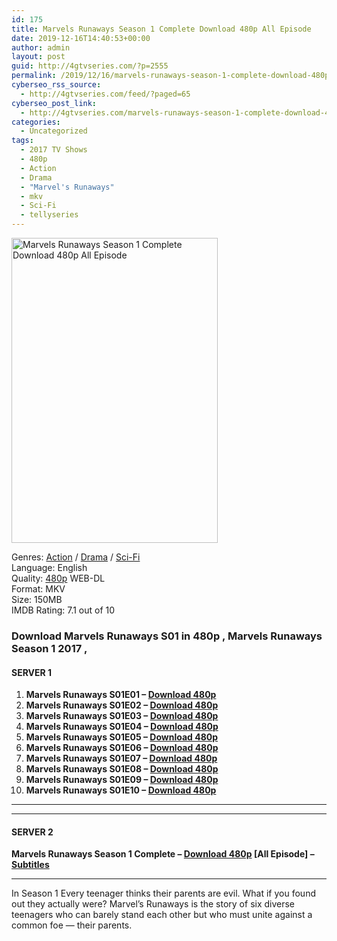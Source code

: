 ```yaml
---
id: 175
title: Marvels Runaways Season 1 Complete Download 480p All Episode
date: 2019-12-16T14:40:53+00:00
author: admin
layout: post
guid: http://4gtvseries.com/?p=2555
permalink: /2019/12/16/marvels-runaways-season-1-complete-download-480p-all-episode/
cyberseo_rss_source:
  - http://4gtvseries.com/feed/?paged=65
cyberseo_post_link:
  - http://4gtvseries.com/marvels-runaways-season-1-complete-download-480p-all-episode/
categories:
  - Uncategorized
tags:
  - 2017 TV Shows
  - 480p
  - Action
  - Drama
  - "Marvel's Runaways"
  - mkv
  - Sci-Fi
  - tellyseries
---
```

<img loading="lazy" class="aligncenter" src="https://3.bp.blogspot.com/-FCLCumJAUpQ/XfeW0_AedVI/AAAAAAAAAfs/mHsvoUQpI2sHCTKm0aAT8bJF6oTSR66hACK4BGAYYCw/s1600/Marvels%2BRunaways%2BSeason%2B1.jpg" alt="Marvels Runaways Season 1 Complete Download 480p All Episode" width="330" height="488" />

Genres: <a href="http://4gtvseries.com/tag/action/" data-wpel-link="internal">Action</a> /&nbsp;<a href="http://4gtvseries.com/tag/drama/" data-wpel-link="internal">Drama</a> / <a href="http://4gtvseries.com/tag/sci-fi/" data-wpel-link="internal">Sci-Fi</a>  
Language: English  
Quality:&nbsp;<a href="http://4gtvseries.com/tag/480p/" data-wpel-link="internal">480p</a> WEB-DL  
Format: MKV  
Size: 150MB  
IMDB Rating: 7.1 out of 10

### **Download Marvels Runaways S01 in 480p , Marvels Runaways Season 1 2017 ,&nbsp;**

#### <span><strong>SERVER 1</strong></span>

  1. **Marvels Runaways S01E01 – <a href="http://slink.dl480p.xyz/KP5qhBX" data-wpel-link="external" target="_blank" rel="nofollow external noopener noreferrer" class="wpel-icon-left"><i class="wpel-icon fa fa-download" aria-hidden="true"></i>Download 480p</a>**
  2. **Marvels Runaways S01E02 – <a href="http://slink.dl480p.xyz/9lRZpzcN" data-wpel-link="external" target="_blank" rel="nofollow external noopener noreferrer" class="wpel-icon-left"><i class="wpel-icon fa fa-download" aria-hidden="true"></i>Download 480p</a>**
  3. **Marvels Runaways S01E03 – <a href="http://slink.dl480p.xyz/pvqZQec" data-wpel-link="external" target="_blank" rel="nofollow external noopener noreferrer" class="wpel-icon-left"><i class="wpel-icon fa fa-download" aria-hidden="true"></i>Download 480p</a>**
  4. **Marvels Runaways S01E04 – <a href="http://slink.dl480p.xyz/MVOTaBXn" data-wpel-link="external" target="_blank" rel="nofollow external noopener noreferrer" class="wpel-icon-left"><i class="wpel-icon fa fa-download" aria-hidden="true"></i>Download 480p</a>**
  5. **Marvels Runaways S01E05 – <a href="http://slink.dl480p.xyz/cv6m" data-wpel-link="external" target="_blank" rel="nofollow external noopener noreferrer" class="wpel-icon-left"><i class="wpel-icon fa fa-download" aria-hidden="true"></i>Download 480p</a>**
  6. **Marvels Runaways S01E06 – <a href="http://slink.dl480p.xyz/bH2Mo" data-wpel-link="external" target="_blank" rel="nofollow external noopener noreferrer" class="wpel-icon-left"><i class="wpel-icon fa fa-download" aria-hidden="true"></i>Download 480p</a>**
  7. **Marvels Runaways S01E07 – <a href="http://slink.dl480p.xyz/rGy0" data-wpel-link="external" target="_blank" rel="nofollow external noopener noreferrer" class="wpel-icon-left"><i class="wpel-icon fa fa-download" aria-hidden="true"></i>Download 480p</a>**
  8. **Marvels Runaways S01E08 – <a href="http://slink.dl480p.xyz/Mihte9rQ" data-wpel-link="external" target="_blank" rel="nofollow external noopener noreferrer" class="wpel-icon-left"><i class="wpel-icon fa fa-download" aria-hidden="true"></i>Download 480p</a>**
  9. **Marvels Runaways S01E09 – <a href="http://slink.dl480p.xyz/0th7Qv9" data-wpel-link="external" target="_blank" rel="nofollow external noopener noreferrer" class="wpel-icon-left"><i class="wpel-icon fa fa-download" aria-hidden="true"></i>Download 480p</a>**
 10. **Marvels Runaways S01E10 – <a href="http://slink.dl480p.xyz/2siHiu7" data-wpel-link="external" target="_blank" rel="nofollow external noopener noreferrer" class="wpel-icon-left"><i class="wpel-icon fa fa-download" aria-hidden="true"></i>Download 480p</a>**

* * *

* * *

#### <span><strong>SERVER 2</strong></span>

**Marvels Runaways Season 1 Complete – <a href="http://dl480p.xyz/2670/" data-wpel-link="external" target="_blank" rel="nofollow external noopener noreferrer" class="wpel-icon-left"><i class="wpel-icon fa fa-download" aria-hidden="true"></i>Download 480p</a> [All Episode] – <a href="https://subscene.com/subtitles/marvels-runaways-season-one" data-wpel-link="external" target="_blank" rel="nofollow external noopener noreferrer" class="wpel-icon-left"><i class="wpel-icon fa fa-download" aria-hidden="true"></i>Subtitles</a>**

* * *

In Season 1 Every teenager thinks their parents are evil. What if you found out they actually were? Marvel’s Runaways is the story of six diverse teenagers who can barely stand each other but who must unite against a common foe — their parents.

<div align="center">
</div>